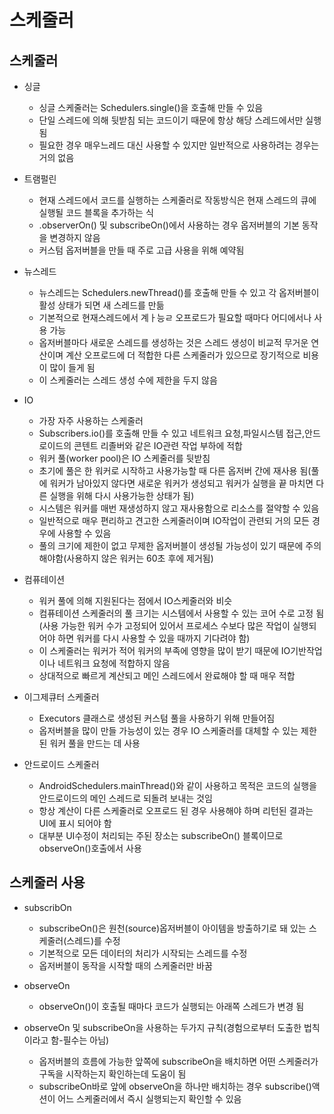 # 스케줄러
## 스케줄러
+ 싱글
  - 싱글 스케줄러는 Schedulers.single()을 호출해 만들 수 있음
  - 단일 스레드에 의해 뒷받침 되는 코드이기 때문에 항상 해당 스레드에서만 실행됨
  - 필요한 경우 매우느레드 대신 사용할 수 있지만 일반적으로 사용하려는 경우는 거의 없음

+ 트램펄린
  - 현재 스레드에서 코드를 실행하는 스케줄러로 작동방식은 현재 스레드의 큐에 실행될 코드 블록을 추가하는 식
  - .observerOn() 및 subscribeOn()에서 사용하는 경우 옵저버블의 기본 동작을 변경하지 않음
  - 커스텀 옵저버블을 만들 때 주로 고급 사용을 위해 예약됨

+ 뉴스레드
  - 뉴스레드는 Schedulers.newThread()를 호출해 만들 수 있고 각 옵저버블이 활성 상태가 되면 새 스레드를 만듦
  - 기본적으로 현재스레드에서 계ㅏ능ㄹ 오프로드가 필요할 때마다 어디에서나 사용 가능
  - 옵저버블마다 새로운 스레드를 생성하는 것은 스레드 생성이 비교적 무거운 연산이며 계산 오프로드에 더 적합한 다른 스케줄러가 있으므로 장기적으로 비용이 많이 들게 됨
  - 이 스케줄러는 스레드 생성 수에 제한을 두지 않음

+ IO
  - 가장 자주 사용하는 스케줄러
  - Subscribers.io()를 호출해 만들 수 있고 네트워크 요청,파일시스템 접근,안드로이드의 콘텐트 리졸버와 같은 IO관련 작업 부하에 적합
  - 워커 풀(worker pool)은 IO 스케줄러를 뒷받침
  - 초기에 풀은 한 워커로 시작하고 사용가능할 때 다른 옵저버 간에 재사용 됨(풀에 워커가 남아있지 않다면 새로운 워커가 생성되고 워커가 실행을 끝 마치면 다른 실행을 위해 다시 사용가능한 상태가 됨)
  - 시스템은 워커를 매번 재생성하지 않고 재사용함으로 리소스를 절약할 수 있음
  - 일반적으로 매우 편리하고 견고한 스케줄러이며 IO작업이 관련되 거의 모든 경우에 사용할 수 있음 
  - 풀의 크기에 제한이 없고 무제한 옵저버블이 생성될 가능성이 있기 때문에 주의 해야함(사용하지 않은 워커는 60초 후에 제거됨)

+ 컴퓨테이션
  - 워커 풀에 의해 지원된다는 점에서 IO스케줄러와 비슷
  - 컴퓨테이션 스케줄러의 풀 크기는 시스템에서 사용할 수 있는 코어 수로 고정 됨(사용 가능한 워커 수가 고정되어 있어서 프로세스 수보다 많은 작업이 실행되어야 하면 워커를 다시 사용할 수 있을 때까지 기다려야 함)
  - 이 스케줄러는 워커가 적어 워커의 부족에 영향을 많이 받기 때문에 IO기반작업이나 네트워크 요청에 적합하지 않음
  - 상대적으로 빠르게 계산되고 메인 스레드에서 완료해야 할 때 매우 적합

+ 이그제큐터 스케줄러
  - Executors 클래스로 생성된 커스텀 풀을 사용하기 위해 만들어짐
  - 옵저버블을 많이 만들 가능성이 있는 경우 IO 스케줄러를 대체할 수 있는 제한된 워커 풀을 만드는 데 사용

+ 안드로이드 스케줄러
  - AndroidSchedulers.mainThread()와 같이 사용하고 목적은 코드의 실행을 안드로이드의 메인 스레드로 되돌려 보내는 것임
  - 항상 계산이 다른 스케줄러로 오프로드 된 경우 사용해야 하며 리턴된 결과는 UI에 표시 되어야 함
  - 대부분 UI수정이 처리되는 주된 장소는 subscribeOn() 블록이므로 observeOn()호출에서 사용  

## 스케줄러 사용
+ subscribOn
  - subscribeOn()은 원천(source)옵저버블이 아이템을 방출하기로 돼 있는 스케줄러(스레드)를 수정
  - 기본적으로 모든 데이터의 처리가 시작되는 스레드를 수정
  - 옵저버블이 동작을 시작할 때의 스케줄러만 바꿈

+ observeOn
  - observeOn()이 호출될 때마다 코드가 실행되는 아래쪽 스레드가 변경 됨

+ observeOn 및 subscribeOn을 사용하는 두가지 규칙(경험으로부터 도출한 법칙이라고 함-필수는 아님)
  - 옵저버블의 흐름에 가능한 앞쪽에 subscribeOn을 배치하면 어떤 스케줄러가 구독을 시작하는지 확인하는데 도움이 됨
  - subscribeOn바로 앞에 observeOn을 하나만 배치하는 경우 subscribe()액션이 어느 스케줄러에서 즉시 실행되는지 확인할 수 있음

 
